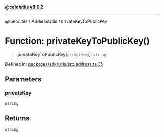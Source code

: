 [**@celo/utils v8.0.2**](../../../../README.md)

***

[@celo/utils](../../../../README.md) / [AddressUtils](../README.md) / privateKeyToPublicKey

# Function: privateKeyToPublicKey()

> **privateKeyToPublicKey**(`privateKey`): `string`

Defined in: [packages/sdk/utils/src/address.ts:35](https://github.com/celo-org/developer-tooling/blob/master/packages/sdk/utils/src/address.ts#L35)

## Parameters

### privateKey

`string`

## Returns

`string`
